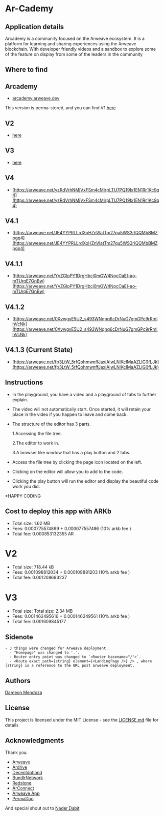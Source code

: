 # Ar-Cademy

## Application details

  Arcademy is a community focused on the Arweave ecosystem. It is a platform for learning and sharing experiences using the Arweave blockchain. With developer friendly videos and a sandbox to explore some of the feature on display from some of the leaders in the community

## Where to find
  ## Arcademy
  - [arcademy.arweave.dev](https://arcademy.arweave.dev/)

  This version is perma-stored, and you can find V1 [here](https://arweave.net/14uaFhiTDh0gyMS7aL0id8tKCZ93YGiBlLHEvsaaOys) 

  ## V2
  - [here](https://arweave.net/gREdj0JOWoQpyb0K2cQvirEMs8tDW3ulq9bKD6iJE3I) 

  ## V3
  - [here](https://arweave.net/cMPDTzxFy311wPT1LI2DDULQf1Ed8PFlqLQaiDiLjQ0)

  ## V4
  - [https://arweave.net/yzRdVrhNMjVxFSm4cMirpLTU7PQ19Ix1EN1Rr1Kc9q4](https://arweave.net/yzRdVrhNMjVxFSm4cMirpLTU7PQ19Ix1EN1Rr1Kc9q4) 

  ## V4.1
  - [https://arweave.net/JE4YYPRLLrdXoHZnVlatTm27qu5WS3rIQQMbBMZpgq4](https://arweave.net/JE4YYPRLLrdXoHZnVlatTm27qu5WS3rIQQMbBMZpgq4)

  ## V4.1.1 
  - [https://arweave.net/YvZGIpPY1DrgHbcj0mGW4NpcOaEI-ao-mTUrqE7GnBw](https://arweave.net/YvZGIpPY1DrgHbcj0mGW4NpcOaEI-ao-mTUrqE7GnBw)

  ## V4.1.2 
  - [https://arweave.net/0XvwgvE5U2_s493WNqnq6cDrNuG7gmGPc9rRmIhVcNk](https://arweave.net/0XvwgvE5U2_s493WNqnq6cDrNuG7gmGPc9rRmIhVcNk)
  
  ## V4.1.3 (Current State)
  - [https://arweave.net/fp3LtW_5rfQohmwnffJaxiAIwLNIKclMaAZLIG0fLJk](https://arweave.net/fp3LtW_5rfQohmwnffJaxiAIwLNIKclMaAZLIG0fLJk)

## Instructions

  - In the playground, you have a video and a playground of tabs to further explain.

  - The video will not automatically start. Once started, it will retain your place in the video if you happen to
    leave and come back.

  - The structure of the editor has 3 parts.

     1.Accessing the file tree.

     2.The editor to work in. 

     3.A browser like window that has a play button and 2 tabs. 

  - Access the file tree by clicking the page icon located on the left. 

  - Clicking on the editor will allow you to add to the code.

  - Clicking the play button will run the editor and display the beautiful code work you did. 

  *HAPPY CODING

## Cost to deploy this app with ARKb
  - Total size: 1.62 MB
  - Fees: 0.000775574869 + 0.000077557486 (10% arkb fee )
  - Total fee: 0.000853132355 AR
  # V2
  - Total size: 718.44 kB
  - Fees: 0.001098812034 + 0.000109881203 (10% arkb fee )
  - Total fee: 0.001208693237
  # V3
  - Total size: Total size: 2.34 MB
  - Fees: 0.001463495616 + 0.000146349561 (10% arkb fee )
  - Total fee: 0.001609845177

## Sidenote
    - 3 things were changed for Arweave deployment.
      - "Homepage" was changed to '.'.
      - Router entry point was changed to `<Router basename="/">`.
      - <Route exact path={string} element={<LandingPage />} /> , where {string} is a reference to the URL post arweave deployment.

    

## Authors

[Dameon Mendoza](https://github.com/Dameon1)

## License

This project is licensed under the MIT License - see the [LICENSE.md](LICENSE.md) file for details

## Acknowledgments

Thank you.
- [Arweave](https://www.arweave.org/)
- [Ardrive](https://ardrive.io/)
- [Decentdotland](https://decent.land/)
- [BundlrNetwork](https://bundlr.network/)
- [Redstone](https://redstone.finance/)
- [ArConnect](https://www.arconnect.io/)
- [Arweave App](https://arweave.app/)
- [PermaDao](https://linktr.ee/permadao)

And special shout out to [Nader Dabit](https://github.com/dabit3)